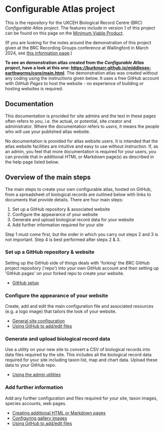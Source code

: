 # Configurable Atlas project

This is the repository for the UKCEH Biological Record Centre (BRC) *Configurable Atlas project*. The features include in version 1 of this project can be found on this page on the [Minimum Viable Product](./core/docs/mvp.md).

(If you are looking for the notes around the demonstration of this project given at the BRC Recording Groups conference at Wallingford in March 2024, see [this information page](./core/docs/conf2024.md).)

**To see an demonstration atlas created from the *Configurable Atlas project*, have a look at this one: https://burkmarr.github.io/middlesex-earthworms/core/main.html**. The demonstration atlas was created without any coding using the instructions given below. It uses a free GitHub account with *GitHub Pages* to host the website - no experience of building or hosting websites is required.

## Documentation
This documentation is provided for site admins and the text in these pages often refers to *you*, i.e. the actual, or potential, site creator and administrator. Where the documentation refers to *users*, it means the people who will use your published atlas website.

No documentation is provided for atlas website users. It is intended that the atlas website facilities are intuitive and easy to use without instruction. If, as an admin, you feel that more documentation is required for your users, you can provide that in additional HTML or Markdown page(s) as described in the help page listed below.

## Overview of the main steps
The main steps to create your own configurable atlas, hosted on GitHub, from a spreadsheet of biological records are outlined below with links to documents that provide details. There are four main steps:

1. Set up a GitHub repository & associated website
2. Configure the appearance of your website
3. Generate and upload biological record data for your website
4. Add further information required for your site

Step 1 must come first, but the order in which you carry out steps 2 and 3 is not important. Step 4 is best performed after steps 2 & 3.

### Set up a GitHub repository & website
Setting up the GitHub side of things deals with 'forking' the BRC GitHub project repository ('repo') into your own GitHub account and then setting up 'GitHub pages' on your forked repo to create your website.
- [GitHub setup](./core/docs/docs-github-setup.md)
### Configure the appearance of your website
Create, add and edit the main configuration file and associated resources (e.g. a logo image) that tailors the look of your website.
- [General site configuration](./core/docs/docs-site-config.md)
- [Using GitHub to add/edit files](./core/docs/docs-add-edit-config.md)
### Generate and upload biological record data
Use a utility on your new site to convert a CSV of biological records into data files required by the site. This includes all the biological record data required for your site including taxon list, map and chart data. Upload these data to your GitHub repo. 
- [Using the admin utilities](./core/docs/docs-admin-utilities.md)
### Add further information 
Add any further configuration and  files required for your site, taxon images, species accounts, web pages.
- [Creating additional HTML or Markdown pages](./core/docs/docs-additional-pages.md)
- [Configuring gallery images](./core/docs/docs-image-gallery.md)
- [Using GitHub to add/edit files](./core/docs/docs-add-edit-config.md)




